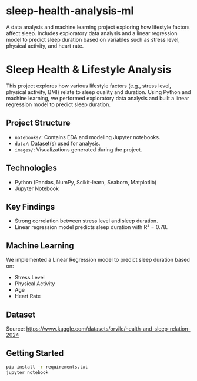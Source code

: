 # sleep-health-analysis-ml
A data analysis and machine learning project exploring how lifestyle factors affect sleep. Includes exploratory data analysis and a linear regression model to predict sleep duration based on variables such as stress level, physical activity, and heart rate.

# Sleep Health & Lifestyle Analysis

This project explores how various lifestyle factors (e.g., stress level, physical activity, BMI) relate to sleep quality and duration. Using Python and machine learning, we performed exploratory data analysis and built a linear regression model to predict sleep duration.

## Project Structure
- `notebooks/`: Contains EDA and modeling Jupyter notebooks.
- `data/`: Dataset(s) used for analysis.
- `images/`: Visualizations generated during the project.

## Technologies
- Python (Pandas, NumPy, Scikit-learn, Seaborn, Matplotlib)
- Jupyter Notebook

## Key Findings
- Strong correlation between stress level and sleep duration.
- Linear regression model predicts sleep duration with R² = 0.78.

## Machine Learning
We implemented a Linear Regression model to predict sleep duration based on:
- Stress Level
- Physical Activity
- Age
- Heart Rate

## Dataset
Source: https://www.kaggle.com/datasets/orvile/health-and-sleep-relation-2024

## Getting Started
```bash
pip install -r requirements.txt
jupyter notebook


